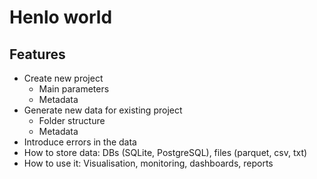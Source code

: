 # Henlo world


## Features

- Create new project
    - Main parameters
    - Metadata
- Generate new data for existing project
    - Folder structure
    - Metadata
- Introduce errors in the data
- How to store data: DBs (SQLite, PostgreSQL), files (parquet, csv, txt)
- How to use it: Visualisation, monitoring, dashboards, reports
